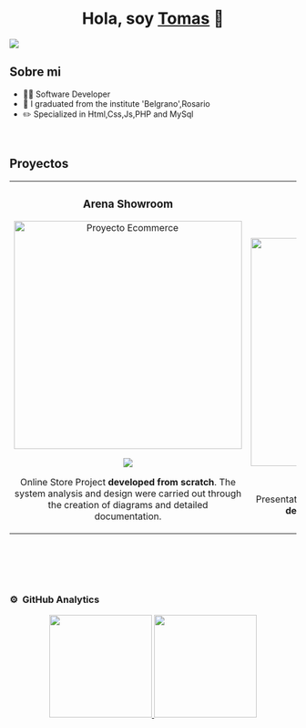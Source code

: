 
<div align="center">
<h1 align="center">Hola, soy <a href="https://aristi.dev">Tomas</a> 👋</h1>
</div>
<img src="https://i.imgur.com/cbRBjff.jpeg">



## Sobre mi

- 👩‍💻 Software Developer
- 📝 I graduated from the institute 'Belgrano',Rosario
- ✏️ Specialized in Html,Css,Js,PHP and MySql

<br>

## Proyectos 
<table>
<tr>
<td width="50%">
<h3 align="center">Arena Showroom</h3>
<div align="center">
<a href="https://github.com/ArisGuimera/Android-Expert" target="_blank"><img src="https://i.imgur.com/AXHMa66.png" width="400" alt="Proyecto Ecommerce"></a>
<p>
<a href="https://github.com/tomii2004/Proyecto-Tesis" target="_blank">
<img src="https://img.shields.io/badge/CÓDIGO-ff9?style=for-the-badge&logo=github&logoColor=black">
</a>

</a>
</p>
<p>Online Store Project <strong>developed from scratch</strong>. The system analysis and design were carried out through the creation of diagrams and detailed documentation.</p>
</div>
                                                                                      
</td>

<td width="50%">
               <br>
<h3 align="center">DuePastas</h3>
<div align="center">                                       
<a href="https://github.com/tomii2004/DuePastas" target="_blank"><img src="https://i.imgur.com/FeaM2pj.png" width="400" alt="DuePastas"></a>
<br>
<p>
<a href="https://github.com/ArisGuimera/SimpleAndroidMVVM" target="_blank">
<img src="https://img.shields.io/badge/C%C3%93DIGO-80ffaa?style=for-the-badge&logo=github&logoColor=black">
</a>
</p>
<p>Presentation page for a homemade pasta business<strong> developed with HTML, CSS, and JS</strong>. </p>
</div>                                                             
</table>                                                                                 
</div>
<br>

<table>
<tr>
<!--<td width="50%">
<h3 align="center">Curso Android Intermedio</h3>
<div align="center">
<a href="https://github.com/ArisGuimera/Android-Expert-Intermedio" target="_blank"><img src="https://i.imgur.com/V48W0sU.jpg" width="400" alt="Curso intermedio Android"></a>
<p>
<a href="https://github.com/ArisGuimera/Android-Expert-Intermedio" target="_blank">
<img src="https://img.shields.io/badge/CÓDIGO-ff9?style=for-the-badge&logo=github&logoColor=black">
</a>
<a href="https://youtu.be/UaR7GSNACsM" target="_blank">
<img src="https://img.shields.io/badge/-Youtube-green?style=for-the-badge&color=fbfc40">
</a>
</p>
<p>Aprende a programar aplicaciones <strong>Android con Kotlin nivel intermedio</strong> - En este curso nos centraremos en las <strong>buenas prácticas, arquitectura y testing</strong>. Curso <strong>GRATUITO de 8 horas</strong> con todo el código disponible para descargar.</p>
</div>
                                                                                      
</td>       

<td width="50%">
<h3 align="center">Curso Kotlin Multiplatform</h3>
<div align="center">
<a href="https://github.com/ArisGuimera/Curso-Kotlin-Multiplatform" target="_blank"><img src="https://i.imgur.com/nDDp1Ra.jpg" width="400" alt="Curso Kotlin Multiplatform"></a>
<p>
<a href="https://github.com/ArisGuimera/Curso-Kotlin-Multiplatform" target="_blank">
<img src="https://img.shields.io/badge/C%C3%93DIGO-cfaae0?style=for-the-badge&logo=github&logoColor=black">
</a>
<a href="https://youtube.com/playlist?list=PL8ie04dqq7_NUvBcMMosVRAbqZDWmRzX3&si=FdS-Z07ZFAUjDHAE" target="_blank">
<img src="https://img.shields.io/badge/-Youtube-green?style=for-the-badge&color=ff00f4">
</a>
</p>
<p>Aprende a programar aplicaciones <strong>multiplataform con Kotlin y Jetpack Compose</strong> - En este curso nos centraremos en dominar Kotlin Multiplatform <strong>desde cero</strong>. Curso <strong>GRATUITO</strong> (en desarrollo) con todo el código disponible para descargar.</p>
</div>
                                                                                      
</td>--> 
</table>                                                                                 
</div>
<br>

### ⚙️ &nbsp;GitHub Analytics

<p align="center">
<a href="https://github.com/tomii2004">
  <img height="180em" src="https://github-readme-stats-eight-theta.vercel.app/api?username=tomii2004&show_icons=true&theme=algolia&include_all_commits=true&count_private=true"/>
  <img height="180em" src="https://github-readme-stats-eight-theta.vercel.app/api/top-langs/?username=tomii2004&layout=compact&langs_count=8&theme=algolia"/>

</a>
</p>
